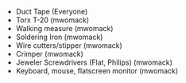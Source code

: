 * Duct Tape (Everyone)
* Torx T-20 (mwomack)
* Walking measure (mwomack)
* Soldering Iron (mwomack)
* Wire cutters/stipper (mwomack)
* Crimper (mwomack)
* Jeweler Screwdrivers (Flat, Philips) (mwomack)
* Keyboard, mouse, flatscreen monitor (mwomack)
